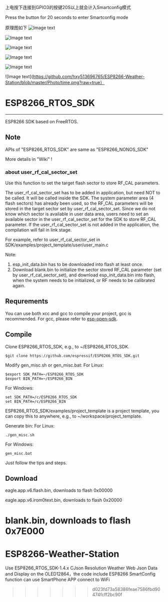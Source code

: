 
上电按下连接到GPIO3的按键20S以上就会计入Smartconfig模式

Press the button for 20 seconds to enter Smartconfig mode

原理图如下
![Image text](https://raw.githubusercontent.com/hxy513696765/ESP8266-Weather-Station/master/PDF%20and%20Schematic%20diagram/schematic%20diagram.bmp)


![Image text](https://github.com/hxy513696765/ESP8266-Weather-Station/blob/master/Photo/weather%20display.jpg?raw=true)

![Image text](https://github.com/hxy513696765/ESP8266-Weather-Station/blob/master/Photo/weather%20data.jpg?raw=true)

![Image text](https://github.com/hxy513696765/ESP8266-Weather-Station/blob/master/Photo/hardware.jpg?raw=true)

![Image text](https://github.com/hxy513696765/ESP8266-Weather-Station/blob/master/Photo/smartconfig.jpg?raw=true)

![Image text](https://github.com/hxy513696765/ESP8266-Weather-Station/blob/master/Photo/time.png?raw=true）



# ESP8266_RTOS_SDK #

----------

ESP8266 SDK based on FreeRTOS.
   
## Note ##

APIs of "ESP8266_RTOS_SDK" are same as "ESP8266_NONOS_SDK"

More details in "Wiki" !

### about user_rf_cal_sector_set ###

Use this function to set the target flash sector to store RF_CAL parameters. 

The user_rf_cal_sector_set has to be added in application, but need NOT to be called. It will be called inside the SDK.
The system parameter area (4 flash sectors) has already been used, so the RF_CAL parameters will be stored in the target sector set by user_rf_cal_sector_set. Since we do not know which sector is available in user data area, users need to set an available sector in the user_rf_cal_sector_set for the SDK to store RF_CAL parameter. If the user_rf_cal_sector_set is not added in the application, the compilation will fail in link stage.

For example, refer to user_rf_cal_sector_set in SDK/examples/project_template/user/user_main.c

Note:

1. esp_init_data.bin has to be downloaded into flash at least once.
2. Download blank.bin to initialize the sector stored RF_CAL parameter (set by user_rf_cal_sector_set), and download esp_init_data.bin into flash, when the system needs to be initialized, or RF needs to be calibrated again.

## Requrements ##

You can use both xcc and gcc to compile your project, gcc is recommended.
For gcc, please refer to [esp-open-sdk](https://github.com/pfalcon/esp-open-sdk).

  
## Compile ##

Clone ESP8266_RTOS_SDK, e.g., to ~/ESP8266_RTOS_SDK.

    $git clone https://github.com/espressif/ESP8266_RTOS_SDK.git

Modify gen_misc.sh or gen_misc.bat:
For Linux:

    $export SDK_PATH=~/ESP8266_RTOS_SDK
    $export BIN_PATH=~/ESP8266_BIN

For Windows:

    set SDK_PATH=/c/ESP8266_RTOS_SDK
    set BIN_PATH=/c/ESP8266_BIN

ESP8266_RTOS_SDK/examples/project_template is a project template, you can copy this to anywhere, e.g., to ~/workspace/project_template.

Generate bin: 
For Linux:

    ./gen_misc.sh

For Windows:

    gen_misc.bat
   
Just follow the tips and steps.

## Download ##

eagle.app.v6.flash.bin, downloads to flash 0x00000

eagle.app.v6.irom0text.bin, downloads to flash 0x20000

blank.bin, downloads to flash 0x7E000
=======
# ESP8266-Weather-Station
Use ESP8266_RTOS_SDK-1.4.x CJson Resolution Weather Web Json Data and Display on the OLED12864，the code include ESP8266 SmartConfig function can use SmartPhone APP connect to WiFi
>>>>>>> d023fd73a58386feae7586fbd90474fcff2bc90f
